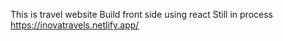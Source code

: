 This is travel website
Build front side using react
Still in process
https://inovatravels.netlify.app/
